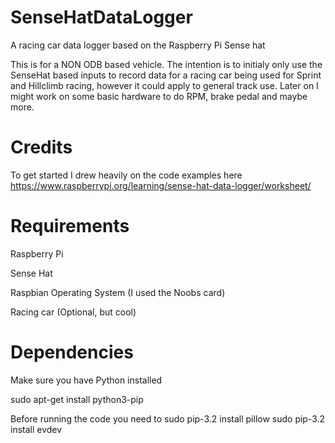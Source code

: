 # SenseHatDataLogger
A racing car data logger based on the Raspberry Pi Sense hat

This is for a NON ODB based vehicle. The intention is to initialy only use the SenseHat based inputs to record data for a racing car being used for Sprint and Hillclimb racing, however it could apply to general track use. Later on I might work on some basic hardware to do RPM, brake pedal and maybe more.

# Credits
To get started I drew heavily on the code examples here
https://www.raspberrypi.org/learning/sense-hat-data-logger/worksheet/

# Requirements

Raspberry Pi

Sense Hat

Raspbian Operating System (I used the Noobs card)

Racing car (Optional, but cool)


# Dependencies
Make sure you have Python installed

sudo apt-get install python3-pip

Before running the code you need to
sudo pip-3.2 install pillow
sudo pip-3.2 install evdev

